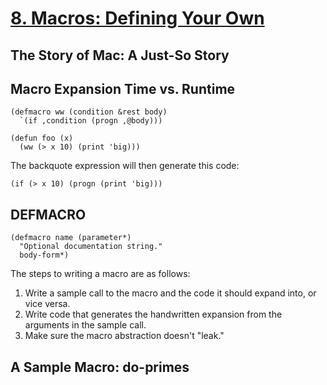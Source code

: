 # [8. Macros: Defining Your Own](http://www.gigamonkeys.com/book/macros-defining-your-own.html)

## The Story of Mac: A Just-So Story

## Macro Expansion Time vs. Runtime
```
(defmacro ww (condition &rest body)
  `(if ,condition (progn ,@body)))

(defun foo (x)
  (ww (> x 10) (print 'big)))
```
The backquote expression will then generate this code:
```
(if (> x 10) (progn (print 'big)))
```
## DEFMACRO
```
(defmacro name (parameter*)
  "Optional documentation string."
  body-form*)
```

The steps to writing a macro are as follows:
1. Write a sample call to the macro and the code it should expand into, or vice versa.
1. Write code that generates the handwritten expansion from the arguments in the sample call.
1. Make sure the macro abstraction doesn't "leak."

## A Sample Macro: do-primes
